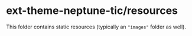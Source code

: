 # ext-theme-neptune-tic/resources

This folder contains static resources (typically an `"images"` folder as well).
